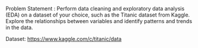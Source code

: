 Problem Statement : 
Perform data cleaning and exploratory data analysis (EDA) on a dataset of your choice, such as the Titanic dataset from Kaggle. Explore the relationships between variables and identify patterns and trends in the data.

Dataset: https://www.kaggle.com/c/titanic/data
